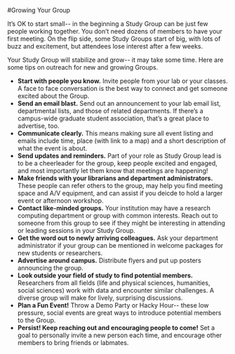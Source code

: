#Growing Your Group

It’s OK to start small-- in the beginning a Study Group can be just few people working together. You don’t need dozens of members to have your first meeting. On the flip side, some Study Groups start of big, with lots of buzz and excitement, but attendees lose interest after a few weeks.

Your Study Group will stabilize and grow-- it may take some time. Here are some tips on outreach for new and growing Groups.

* **Start with people you know.** Invite people from your lab or your classes. A face to face conversation is the best way to connect and get someone excited about the Group.
* **Send an email blast.**  Send out an announcement to your lab email list, departmental lists, and those of related departments. If there’s a campus-wide graduate student association, that’s a great place to advertise, too. 
* **Communicate clearly.** This means making sure all event listing and emails include time, place (with link to a map) and a short description of what the event is about.
* **Send updates and reminders.** Part of your role as Study Group lead is to be a cheerleader for the group, keep people excited and engaged, and most importantly let them know that meetings are happening!   
* **Make friends with your librarians and department administrators.** These people can refer others to the group, may help you find meeting space and A/V equipment, and can assist if you deicde to hold a larger event or afternoon workshop.
* **Contact like-minded groups.** Your institution may have a research computing department or group with common interests. Reach out to someone from this group to see if they might be interesting in attending or leading sessions in your Study Group. 
* **Get the word out to newly arriving colleagues.** Ask your department administrator if your group can be mentioned in welcome packages for new students or researchers. 
* **Advertise around campus.** Distribute flyers and put up posters announcing the group.
* **Look outside your field of study to find potential members.** Researchers from all fields (life and physical sciences, humanities, social sciences) work with data and encounter similar challenges. A diverse group will make for lively, surprising discussions.
* **Plan a Fun Event!** Throw a Demo Party or Hacky Hour-- these low pressure, social events are great ways to introduce potential members to the Group. 
* **Persist! Keep reaching out and encouraging people to come!** Set a goal to personally invite a new person each time, and encourage other members to bring friends or labmates.

